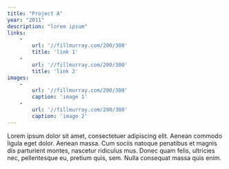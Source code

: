 ```yaml
---
title: "Project A"
year: "2011"
description: "lorem ipsum"
links:
    - 
        url: '//fillmurray.com/200/300'
        title: 'link 1'
    - 
        url: '//fillmurray.com/200/300'
        title: 'link 2'
images:
    -
        url: '//fillmurray.com/200/300'
        caption: 'image 1'
    -
        url: '//fillmurray.com/200/300'
        caption: 'image 2'
---
```


Lorem ipsum dolor sit amet, consectetuer adipiscing elit. Aenean commodo ligula eget dolor. Aenean massa. Cum sociis natoque penatibus et magnis dis parturient montes, nascetur ridiculus mus. Donec quam felis, ultricies nec, pellentesque eu, pretium quis, sem. Nulla consequat massa quis enim.
